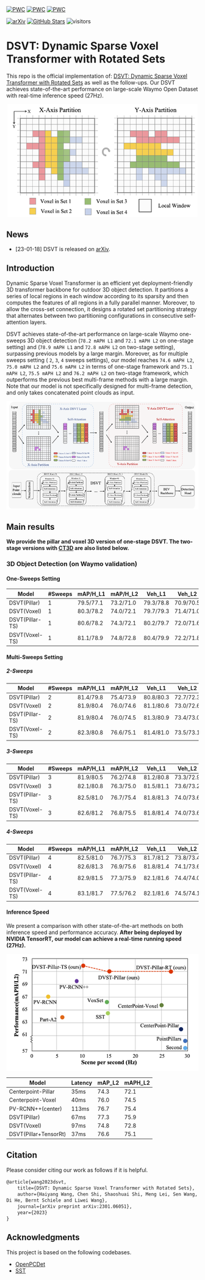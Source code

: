 [![PWC](https://img.shields.io/endpoint.svg?url=https://paperswithcode.com/badge/dsvt-dynamic-sparse-voxel-transformer-with/3d-object-detection-on-waymo-vehicle)](https://paperswithcode.com/sota/3d-object-detection-on-waymo-vehicle?p=dsvt-dynamic-sparse-voxel-transformer-with)
[![PWC](https://img.shields.io/endpoint.svg?url=https://paperswithcode.com/badge/dsvt-dynamic-sparse-voxel-transformer-with/3d-object-detection-on-waymo-pedestrian)](https://paperswithcode.com/sota/3d-object-detection-on-waymo-pedestrian?p=dsvt-dynamic-sparse-voxel-transformer-with)
[![PWC](https://img.shields.io/endpoint.svg?url=https://paperswithcode.com/badge/dsvt-dynamic-sparse-voxel-transformer-with/3d-object-detection-on-waymo-cyclist)](https://paperswithcode.com/sota/3d-object-detection-on-waymo-cyclist?p=dsvt-dynamic-sparse-voxel-transformer-with)


[![arXiv](https://img.shields.io/badge/arXiv-Paper-<COLOR>.svg)](https://arxiv.org/abs/2301.06051) [![GitHub Stars](https://img.shields.io/github/stars/Haiyang-W/DSVT?style=social)](https://github.com/Haiyang-W/DSVT) ![visitors](https://visitor-badge.glitch.me/badge?page_id=Haiyang-W/DSVT)


# DSVT: Dynamic Sparse Voxel Transformer with Rotated Sets
	
<!-- [![PWC](https://img.shields.io/endpoint.svg?url=https://paperswithcode.com/badge/embracing-single-stride-3d-object-detector/3d-object-detection-on-waymo-pedestrian)](https://paperswithcode.com/sota/3d-object-detection-on-waymo-pedestrian?p=embracing-single-stride-3d-object-detector)
[![PWC](https://img.shields.io/endpoint.svg?url=https://paperswithcode.com/badge/embracing-single-stride-3d-object-detector/3d-object-detection-on-waymo-cyclist)](https://paperswithcode.com/sota/3d-object-detection-on-waymo-cyclist?p=embracing-single-stride-3d-object-detector)
[![PWC](https://img.shields.io/endpoint.svg?url=https://paperswithcode.com/badge/embracing-single-stride-3d-object-detector/3d-object-detection-on-waymo-vehicle)](https://paperswithcode.com/sota/3d-object-detection-on-waymo-vehicle?p=embracing-single-stride-3d-object-detector) -->

This repo is the official implementation of: [DSVT: Dynamic Sparse Voxel Transformer with Rotated Sets](https://arxiv.org/abs/2301.06051) as well as the follow-ups. Our DSVT achieves state-of-the-art performance on large-scale Waymo Open Dataset with real-time inference speed (27Hz).

<div align="center">
  <img src="assets/Figure2.png" width="500"/>
</div>

## News
- [23-01-18] DSVT is released on [arXiv](https://arxiv.org/abs/2301.06051).

## Introduction
Dynamic Sparse Voxel Transformer is an efficient yet deployment-friendly 3D transformer backbone for outdoor 3D object detection. It partitions a series of local regions in each window according to its sparsity and then computes the features of all regions in a fully parallel manner. Moreover, to allow the cross-set connection, it designs a rotated set partitioning strategy that alternates between two partitioning configurations in consecutive self-attention layers.

DSVT achieves state-of-the-art performance on large-scale Waymo one-sweeps 3D object detection (`78.2 mAPH L1` and `72.1 mAPH L2` on one-stage setting) and (`78.9 mAPH L1` and `72.8 mAPH L2` on two-stage setting), surpassing previous models by a large margin. Moreover, as for multiple sweeps setting ( `2`, `3`, `4` sweeps settings), our model reaches `74.6 mAPH L2`, `75.0 mAPH L2` and `75.6 mAPH L2` in terms of one-stage framework and `75.1 mAPH L2`, `75.5 mAPH L2` and `76.2 mAPH L2` on two-stage framework, which outperforms the previous best multi-frame methods with a large margin. Note that our model is not specifically designed for multi-frame detection, and only takes concatenated point clouds as input.

![Pipeline](assets/Figure3_sc.png)

## Main results
**We provide the pillar and voxel 3D version of one-stage DSVT. The two-stage versions with [CT3D](https://github.com/hlsheng1/CT3D) are also listed below.**
### 3D Object Detection (on Waymo validation)
#### One-Sweeps Setting
|  Model  |  #Sweeps | mAP/H_L1 | mAP/H_L2 | Veh_L1 | Veh_L2 | Ped_L1 | Ped_L2 | Cyc_L1 | Cyc_L2 |
|---------|---------|--------|--------|--------|--------|--------|--------|--------|--------|
|  DSVT(Pillar) | 1       |  79.5/77.1  | 73.2/71.0  | 79.3/78.8 | 70.9/70.5 | 82.8/77.0 | 75.2/69.8 | 76.4/75.4 | 73.6/72.7 |
|  DSVT(Voxel) | 1        |  80.3/78.2  |  74.0/72.1  | 79.7/79.3 | 71.4/71.0 | 83.7/78.9 | 76.1/71.5 | 77.5/76.5 | 74.6/73.7 | 
|  DSVT(Pillar-TS) | 1    |  80.6/78.2  |  74.3/72.1  | 80.2/79.7 | 72.0/71.6 | 83.7/78.0 | 76.1/70.7 | 77.8/76.8 | 74.9/73.9 | 
|  DSVT(Voxel-TS) | 1     |  81.1/78.9  |  74.8/72.8  | 80.4/79.9 | 72.2/71.8 | 84.2/79.3 | 76.5/71.8 | 78.6/77.6 | 75.7/74.7 | 

#### Multi-Sweeps Setting
##### 2-Sweeps
|  Model  |  #Sweeps | mAP/H_L1 | mAP/H_L2 | Veh_L1 | Veh_L2 | Ped_L1 | Ped_L2 | Cyc_L1 | Cyc_L2 |
|---------|---------|--------|--------|--------|--------|--------|--------|--------|--------|
|  DSVT(Pillar) | 2        |  81.4/79.8  |  75.4/73.9  | 80.8/80.3 | 72.7/72.3 | 84.5/81.3 | 77.2/74.1 | 78.8/77.9 | 76.3/75.4 |
|  DSVT(Voxel) | 2       |  81.9/80.4  |  76.0/74.6  | 81.1/80.6 | 73.0/72.6 | 84.9/81.7 | 77.8/74.8 | 79.8/78.9 | 77.3/76.4 |
|  DSVT(Pillar-TS) | 2       |  81.9/80.4  |  76.0/74.5  | 81.3/80.9 | 73.4/73.0 | 85.2/81.9 | 77.9/74.7 | 79.2/78.3 | 76.7/75.9 | 
|  DSVT(Voxel-TS) | 2       |  82.3/80.8  |  76.6/75.1  | 81.4/81.0 | 73.5/73.1 | 85.4/82.2 | 78.4/75.3 | 80.2/79.3 | 77.8/76.9 |

##### 3-Sweeps
|  Model  |  #Sweeps | mAP/H_L1 | mAP/H_L2 | Veh_L1 | Veh_L2 | Ped_L1 | Ped_L2 | Cyc_L1 | Cyc_L2 |
|---------|---------|--------|--------|--------|--------|--------|--------|--------|--------|
|  DSVT(Pillar) | 3       |  81.9/80.5  |  76.2/74.8  | 81.2/80.8 | 73.3/72.9 | 85.0/82.0 | 78.0/75.0 | 79.6/78.8 | 77.2/76.4 |
|  DSVT(Voxel) | 3       |  82.1/80.8  |  76.3/75.0  |  81.5/81.1 | 73.6/73.2 | 85.3/82.4 | 78.2/75.4 | 79.6/78.8 | 77.2/76.4 |
|  DSVT(Pillar-TS) | 3       |  82.5/81.0  |  76.7/75.4  | 81.8/81.3 | 74.0/73.6 | 85.6/82.6 | 78.5/75.6 | 80.1/79.2 | 77.7/76.9 |
|  DSVT(Voxel-TS) | 3       |  82.6/81.2  |  76.8/75.5  | 81.8/81.4 | 74.0/73.6 | 85.8/82.9 | 78.8/75.9 | 80.1/79.2 | 77.7/76.9 |

##### 4-Sweeps
|  Model  |  #Sweeps | mAP/H_L1 | mAP/H_L2 | Veh_L1 | Veh_L2 | Ped_L1 | Ped_L2 | Cyc_L1 | Cyc_L2 |
|---------|---------|--------|--------|--------|--------|--------|--------|--------|--------|
|  DSVT(Pillar) | 4       |  82.5/81.0  |  76.7/75.3  |  81.7/81.2 | 73.8/73.4 | 85.4/82.3 | 78.5/75.5 | 80.3/79.4 | 77.9/77.1 |
|  DSVT(Voxel) | 4       |  82.6/81.3  |  76.9/75.6  | 81.8/81.4 | 74.1/73.6 | 85.6/82.8 | 78.6/75.9 | 80.4/79.6 | 78.1/77.3 |
|  DSVT(Pillar-TS) | 4       |  82.9/81.5  |  77.3/75.9  | 82.1/81.6 | 74.4/74.0 | 85.8/82.8 | 79.0/76.1 | 80.9/80.0 | 78.6/77.7 |
|  DSVT(Voxel-TS) | 4       |  83.1/81.7  |  77.5/76.2  | 82.1/81.6 | 74.5/74.1 | 86.0/83.2 | 79.1/76.4 | 81.1/80.3 | 78.8/78.0 |


#### Inference Speed
We present a comparison with other state-of-the-art methods on both inference speed and performance accuracy. **After being deployed by NVIDIA TensorRT, our model can achieve a real-time running speed (27Hz).** 

![Speed](assets/Figure1_arxiv.png)

|  Model  |  Latency |  mAP_L2  | mAPH_L2 | 
|---------|---------|---------|--------|
|  Centerpoint-Pillar | 35ms       |  74.3   |  72.1  |
|  Centerpoint-Voxel | 40ms       |  76.0   |  74.5  |
|  PV-RCNN++(center) | 113ms       |  76.7   |  75.4  |
|  DSVT(Pillar) | 67ms       |  77.3   |  75.9  |  
|  DSVT(Voxel) | 97ms       |  74.8   |  72.8  |
|  DSVT(Pillar+TensorRt) | 37ms       |  76.6   |  75.1  |  



## Citation
Please consider citing our work as follows if it is helpful.
```
@article{wang2023dsvt,
    title={DSVT: Dynamic Sparse Voxel Transformer with Rotated Sets},
    author={Haiyang Wang, Chen Shi, Shaoshuai Shi, Meng Lei, Sen Wang, Di He, Bernt Schiele and Liwei Wang},
    journal={arXiv preprint arXiv:2301.06051},
    year={2023}
}
```

## Acknowledgments
This project is based on the following codebases.
* [OpenPCDet](https://github.com/open-mmlab/OpenPCDet)
* [SST](https://github.com/tusen-ai/SST)